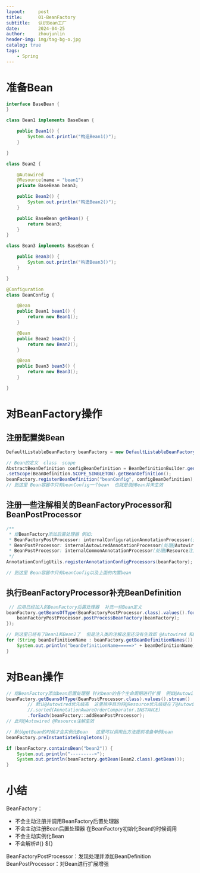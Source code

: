 ```yaml
---
layout:     post
title:      01-BeanFactory
subtitle:   认识Bean工厂
date:       2024-04-25
author:     zhoujunlin
header-img: img/tag-bg-o.jpg
catalog: true
tags:
    - Spring
---
```



<a name="LIoTb"></a>
# 准备Bean
```java
interface BaseBean {
}

class Bean1 implements BaseBean {

    public Bean1() {
        System.out.println("构造Bean1()");
    }

}

class Bean2 {

    @Autowired
    @Resource(name = "bean1")
    private BaseBean bean3;

    public Bean2() {
        System.out.println("构造Bean2()");
    }

    public BaseBean getBean() {
        return bean3;
    }
}

class Bean3 implements BaseBean {

    public Bean3() {
        System.out.println("构造Bean3()");
    }

}

@Configuration
class BeanConfig {

    @Bean
    public Bean1 bean1() {
        return new Bean1();
    }

    @Bean
    public Bean2 bean2() {
        return new Bean2();
    }

    @Bean
    public Bean3 bean3() {
        return new Bean3();
    }

}
```
<a name="DUIEb"></a>
# 对BeanFactory操作
<a name="bN4we"></a>
## 注册配置类Bean
```java
DefaultListableBeanFactory beanFactory = new DefaultListableBeanFactory();

// Bean的定义  class  scope
AbstractBeanDefinition configBeanDefinition = BeanDefinitionBuilder.genericBeanDefinition(BeanConfig.class)
.setScope(BeanDefinition.SCOPE_SINGLETON).getBeanDefinition();
beanFactory.registerBeanDefinition("beanConfig", configBeanDefinition);
// 到这里 Bean容器中只有beanConfig一个bean  也就是说@Bean并未生效  
```
<a name="by6yC"></a>
## 注册一些注解相关的BeanFactoryProcessor和BeanPostProcessor
```java
/**
 * 给BeanFactory添加后置处理器 例如:
 * BeanFactoryPostProcessor: internalConfigurationAnnotationProcessor(处理注解bean配置)   
 * BeanPostProcessor: internalAutowiredAnnotationProcessor(处理@Autowired注入  优先级高于@Resource)
 * BeanPostProcessor: internalCommonAnnotationProcessor(处理@Resource注入)
 */
AnnotationConfigUtils.registerAnnotationConfigProcessors(beanFactory);

// 到这里 Bean容器中只有beanConfig以及上面的内置bean
```
<a name="TEuWo"></a>
## 执行BeanFactoryProcessor补充BeanDefinition
```java
 // 应用已经加入的BeanFactory后置处理器  补充一些Bean定义
beanFactory.getBeansOfType(BeanFactoryPostProcessor.class).values().forEach(beanFactoryPostProcessor -> {
    beanFactoryPostProcessor.postProcessBeanFactory(beanFactory);
});

// 到这里已经有了Bean1和Bean2了  但是注入类的注解这里还没有生效即 @Autowired 和@Resource未生效
for (String beanDefinitionName : beanFactory.getBeanDefinitionNames()) {
    System.out.println("beanDefinitionName=====>" + beanDefinitionName);
}
```
<a name="Fs9X8"></a>
# 对Bean操作
```java
// 给BeanFactory添加bean后置处理器 针对bean的各个生命周期进行扩展  例如@Autowired @Resource注解处理
beanFactory.getBeansOfType(BeanPostProcessor.class).values().stream()
        // 默认@Autowired优先级高  这里排序目的将@Resource优先级提在了@Autowired之前了
        //.sorted(AnnotationAwareOrderComparator.INSTANCE)
        .forEach(beanFactory::addBeanPostProcessor);
// 此时@Autowired @Resource注解生效

// 默认getBean的时候才会实例化Bean   这里可以调用此方法提前准备单例bean
beanFactory.preInstantiateSingletons();

if (beanFactory.containsBean("bean2")) {
    System.out.println("--------->");
    System.out.println(beanFactory.getBean(Bean2.class).getBean());
}
```
<a name="iZwpB"></a>
# 小结
BeanFactory：

- 不会主动注册并调用BeanFactory后置处理器
- 不会主动注册Bean后置处理器   在BeanFactory初始化Bean的时候调用
- 不会主动实例化Bean
- 不会解析#{}  ${}

BeanFactoryPostProcessor：发现处理并添加BeanDefinition<br />BeanPostProcessor：对Bean进行扩展增强



